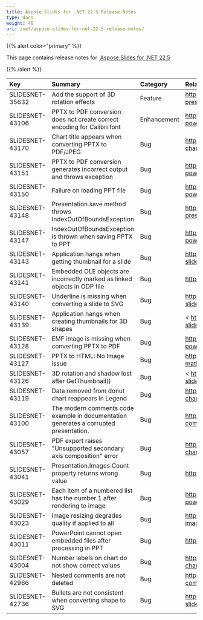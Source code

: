 ```yaml
---
title: Aspose.Slides for .NET 22.5 Release Notes
type: docs
weight: 40
url: /net/aspose-slides-for-net-22-5-release-notes/
---
```


{{% alert color="primary" %}} 

This page contains release notes for [ Aspose.Slides for .NET 22.5](https://www.nuget.org/packages/Aspose.Slides.NET/)

{{% /alert %}} 

|**Key**|**Summary**|**Category**|**Related Documentation**|
| :- | :- | :- | :- |
|SLIDESNET-35632|Add the support of 3D rotation effects|Feature|<https://docs.aspose.com/slides/net/3d-presentation/#3d-rotation>
|SLIDESNET-43106|PPTX to PDF conversion does not create correct encoding for Calibri font|Enhancement|<https://docs.aspose.com/slides/net/convert-powerpoint-to-pdf/>
|SLIDESNET-43170|Chart title appears when converting PPTX to PDF/JPEG|Bug|<https://docs.aspose.com/slides/net/powerpoint-charts/>
|SLIDESNET-43151|PPTX to PDF conversion generates incorrect output and throws exception|Bug|<https://docs.aspose.com/slides/net/convert-powerpoint-to-pdf/>
|SLIDESNET-43150|Failure on loading PPT file|Bug|<https://docs.aspose.com/slides/net/convert-powerpoint-to-pdf/>
|SLIDESNET-43148|Presentation.save method throws IndexOutOfBoundsException|Bug|<https://docs.aspose.com/slides/net/save-presentation/>
|SLIDESNET-43147|IndexOutOfBoundsException is thrown when saving PPTX to PPT|Bug|<https://docs.aspose.com/slides/net/convert-powerpoint/>
|SLIDESNET-43143|Application hangs when getting thumbnail for a slide|Bug|<https://docs.aspose.com/slides/net/convert-slide/#about-bitmap-and-other-image-formats>
|SLIDESNET-43141|Embedded OLE objects are incorrectly marked as linked objects in ODP file|Bug|<https://docs.aspose.com/slides/net/manage-ole/>
|SLIDESNET-43140|Underline is missing when converting a slide to SVG|Bug|<https://docs.aspose.com/slides/net/render-a-slide-as-an-svg-image/>
|SLIDESNET-43139|Application hangs when creating thumbnails for 3D shapes|Bug|< https://docs.aspose.com/slides/net/convert-slide/#convert-slide-to-bitmap>
|SLIDESNET-43128|EMF image is missing when converting PPTX to PDF|Bug|<https://docs.aspose.com/slides/net/convert-powerpoint-to-pdf/>
|SLIDESNET-43127|PPTX to HTML: No Image issue|Bug|<https://docs.aspose.com/slides/net/powerpoint-math-equations/>
|SLIDESNET-43126|3D rotation and shadow lost after GetThumbnail()|Bug|< https://docs.aspose.com/slides/net/convert-slide/#convert-slide-to-bitmap>
|SLIDESNET-43119|Data removed from donut chart reappears in Legend|Bug|<https://docs.aspose.com/slides/net/powerpoint-charts/>
|SLIDESNET-43100|The modern comments code example in documentation generates a corrupted presentation.|Bug|<https://docs.aspose.com/slides/net/presentation-comments/#add-modern-comment>
|SLIDESNET-43057|PDF export raises "Unsupported secondary axis composition" error|Bug|<https://docs.aspose.com/slides/net/powerpoint-charts/>
|SLIDESNET-43041|Presentation.Images.Count property returns wrong value|Bug|<https://docs.aspose.com/slides/net/image/>
|SLIDESNET-43029|Each item of a numbered list has the number 1 after rendering to image|Bug|<https://docs.aspose.com/slides/net/convert-powerpoint-to-pdf/>
|SLIDESNET-43023|Image resizing degrades quality if applied to all|Bug|<https://docs.aspose.com/slides/net/replacing-images-inside-presentation-image-collection/>
|SLIDESNET-43011|PowerPoint cannot open embedded files after processing in PPT|Bug|<https://docs.aspose.com/slides/net/manage-ole/>
|SLIDESNET-43004|Number labels on chart do not show correct values|Bug|<https://docs.aspose.com/slides/net/powerpoint-charts/>
|SLIDESNET-42966|Nested comments are not deleted|Bug|<https://docs.aspose.com/slides/net/presentation-comments/>
|SLIDESNET-42736|Bullets are not consistent when converting shape to SVG|Bug|<https://docs.aspose.com/slides/net/render-a-slide-as-an-svg-image/>